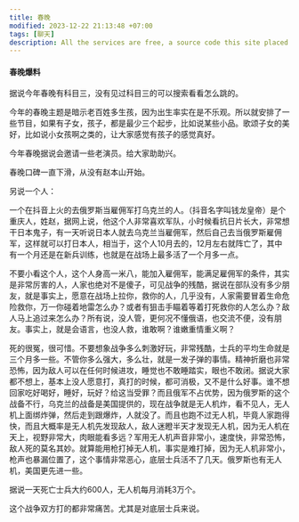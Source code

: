 ```yaml
---
title: 春晚
modified: 2023-12-22 21:13:48 +07:00
tags: [聊天]
description: All the services are free, a source code this site placed on github repository and intergration with netlify service, another service that you can use is github page for hosting your own static site.
---
```


####  春晚爆料

据说今年春晚有科目三，没有见过科目三的可以搜索看看怎么跳的。

今年的春晚主题是暗示老百姓多生孩，因为出生率实在是不乐观。所以就安排了一些节目，如果有子女，孩子，都是最少三个起步，比如说某些小品。歌颂子女的美好，比如说小女孩啊之类的，让大家感觉有孩子的感觉真好。

今年春晚据说会邀请一些老演员。给大家助助兴。

春晚口碑一直下滑，从没有赵本山开始。

另说一个人：

一个在抖音上火的去俄罗斯当雇佣军打乌克兰的人。（抖音名字叫钱龙皇帝）是个重庆人，姓赵，据网上说，他这个人非常喜欢军队，小时候看抗日片长大，非常想干日本鬼子，有一天听说日本人就去乌克兰当雇佣军，然后自己去当俄罗斯雇佣军，这样就可以打日本人，相当于，这个人10月去的，12月左右就阵亡了，其中有一个月还是在新兵训练，也就是在战场上最多活了一个月多一点。

不要小看这个人，这个人身高一米八，能加入雇佣军，能满足雇佣军的条件，其实是非常厉害的人，人家也绝对不是傻子，可见战争的残酷，据说在部队没有多少朋友，就是事实上，愿意在战场上拉你，救你的人，几乎没有，人家需要冒着生命危险救你，万一你碰着地雷怎么办？或者有狙击手瞄着等着打死救你的人怎么办？敌人马上追过来怎么办？所有说，没人管，更何况不懂俄语，也交流不便，没有朋友。事实上，就是会语言，也没人救，谁敢啊？谁嫩重情重义啊？

死的很冤，很可惜。不要想象战争多么刺激好玩，非常残酷，士兵的平均生命就是三个月多一些。不管你多么强大，多么壮，就是一发子弹的事情。精神折磨也非常恐怖，因为敌人可以在任何时候进攻，睡觉也不敢睡踏实，眼也不敢闭。据说大家都不想上，基本上没人愿意打，真打的时候，都可消极，又不是什么好事。谁不想回家吃好喝好，睡好，玩好？给这当受罪？而且俄军不占优势，因为俄罗斯的这个战备不行，乌克兰的战备是美国提供的，现在战争就是无人机炸，看不见人，无人机上面绑炸弹，然后走到跟爆炸，人就没了。而且也跑不过无人机，毕竟人家跑得快，而且大概率是无人机先发现敌人，敌人迷瞪半天才发现无人机，因为无人机在天上，视野非常大，肉眼能看多远？军用无人机声音非常小，速度快，非常恐怖，敌人死的莫名其妙。就算能用枪打掉无人机，事实是难打掉，因为无人机非常小，枪声也暴漏位置了，这个事情非常恶心，底层士兵活不了几天。俄罗斯也有无人机，美国更先进一些。

据说一天死亡士兵大约600人，无人机每月消耗3万个。

这个战争双方打的都非常痛苦。尤其是对底层士兵来说。











